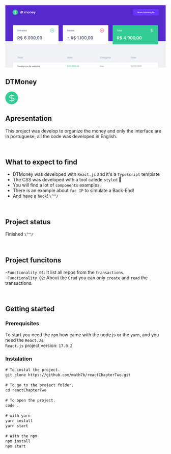 <img src="https://github.com/math7b/reactChapterTwo/blob/main/example.png">

## DTMoney
<img src="https://github.com/math7b/reactChapterTwo/blob/main/dtmoney/public/favicon.png">

<br>

## Apresentation
This project was develop to organize the money and only the interface are in portuguese, all the code was developed in English.

<br>

## What to expect to find

* DTMoney was developed with `React.js` and it's a `TypeScript` template
* The CSS was developed with a tool calede `styled` 🤤
* You will find a lot of `components` examples.
* There is an example about `fac IP` to simulate a Back-End!
* And have a `hook`! `\^^/`

<br>

## Project status
Finished `\^^/`

<br>

## Project funcitons
-`Functionality 01`: It list all repos from the `transactions`.<br>
-`Functionality 02`: About the `Crud` you can only `create` and `read` the transactions.

<br>

## Getting started
### Prerequisites
To start you need the `npm` how came with the node.js or the `yarn`, and you need the `React.Js`.<br>
`React.js` project version: `17.0.2`.

### Instalation
```
# To instal the project.
git clone https://github.com/math7b/reactChapterTwo.git

# To go to the project folder.
cd reactChapterTwo

# To open the project.
code .

# with yarn
yarn install
yarn start

# With the npm
npm install
npm start
```
